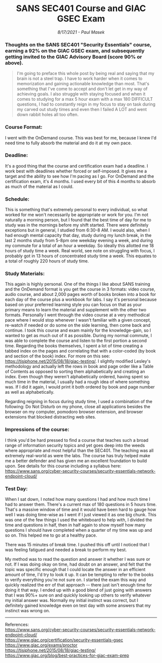 <div align="center"><h1>SANS SEC401 Course and GIAC GSEC Exam</h1></div>
<div align="center"> <i>8/17/2021 - Paul Masek</i> </div>

### Thoughts on the SANS SEC401 "Security Essentials" course, earning a 92% on the GIAC GSEC exam, and subsequently getting invited to the GIAC Advisory Board (score 90% or above).

>I'm going to preface this whole post by being real and saying that my brain is not a steel trap. I have to work harder when it comes to memorization and gaining actionable knowledge than most. That's something that I've come to accept and don't let get in my way of achieving goals. I also struggle with staying focused and when it comes to studying for a max 5 hour exam with a max 180 DIFFICULT questions, I had to constantly reign in my focus to stay on task during my carved out study times and even then I failed A LOT and went down rabbit holes all too often.

### Course Format: 
I went with the OnDemand course. This was best for me, because I knew I'd need time to fully absorb the material and do it at my own pace.

### Deadline: 
It's a good thing that the course and certification exam had a deadline. I work best with deadlines whether forced or self-imposed. It gives me a target and the ability to see how I'm pacing as I go. For OnDemand and the certification exam, it's 4 months. I used every bit of this 4 months to absorb as much of the material as I could.

### Schedule: 
This is something that's extremely personal to every individual, so what worked for me won't necessarily be appropriate or work for you. I'm not naturally a morning person, but I found that the best time of day for me to study was in the mornings before my shift started. There were definitely exceptions but in general, I studied from 6:30-8 AM. I would also, when I had enough mental capacity that day, study during my lunch break, in the last 2 months study from 5-8pm one weekday evening a week, and during my commute for a total of an hour a weekday. So ideally this allotted me 18 hours of study time a week. Real world, see note on struggling with focus, I probably got in 13 hours of concentrated study time a week. This equates to a total of roughly 220 hours of study time.

### Study Materials: 
This again is highly personal. One of the things I like about SANS training and the OnDemand format is you get the course in 3 formats: video course, audio course, and about 2,000 pages worth of books broken into a book for each day of the course plus a workbook for labs. I say it's personal because based on your preferred learning style you can focus on that as your primary means to learn the material and supplement with the other two formats. Personally I went through the video course at a very methodical pace where I would stop whenever I wasn't familiar with a given concept, re-watch if needed or do some on the side learning, then come back and continue. I took this course and exam mainly for the knowledge-gain, so I wanted to get as much out of it as possible. During my normal commute, I was able to complete the course and listen to the first portion a second time. Regarding the books themselves, I spent a lot of time creating a tabbed index on the pages and correlating that with a color-coded (by book and section of the book) index. For more on this see: <https://tisiphone.net/2015/08/18/giac-testing/>. I slightly modified Lesley's methodology and actually left the rows in book and page order like a Table of Contents as opposed to sorting them alphabetically and creating an index. Even though they weren't alphabetically ordered, having spent so much time in the material, I usually had a rough idea of where something was. If I did it again, I would print it both ordered by book and page number as well as alphabetically.

Regarding reigning in focus during study time, I used a combination of the following: Do Not Disturb on my phone, close all applications besides the browser on my computer, pomodoro browser extension, and browser extensions that blocked distracting web sites.

### Impressions of the course: 
I think you'd be hard pressed to find a course that teaches such a broad range of information security topics and yet goes deep into the weeds where appropriate and most helpful than the SEC401. The teaching was all extremely real-world as were the labs. The course has truly helped make me a better defender and has given me an excellent foundation to build upon. See details for this course including a syllabus here: <https://www.sans.org/cyber-security-courses/security-essentials-network-endpoint-cloud/>

### Test Day: 
When I sat down, I noted how many questions I had and how much time I had to answer them. There's a current max of 180 questions in 5 hours time. That's a massive window of time and it would have been hard to gauge how well I was doing time-wise as I went if I just viewed it as one big chunk. This was one of the few things I used the whiteboard to help with, I divided the time and questions in half, then in half again to show myself how many questions I should have completed when a quarter of my time was up and so on. This helped me to go at a healthy pace.

There was 15 minutes of break time. I pushed this off until I noticed that I was feeling fatigued and needed a break to perform my best.

My method was to read the question and answer it whether I was sure or not. If I was doing okay on time, had doubt on an answer, and felt that the topic was specific enough that I could locate the answer in an efficient amount of time, I'd try to look it up. It can be tempting to refer to the books to verify everything you're not sure on. I started the exam this way and quickly realized the err of that approach -- there just isn't enough time for doing it that way. I ended up with a good blend of just going with answers that I was 90%+ sure on and quickly looking up others to verify whatever my initial answer was. Normally my initial instinct was correct, but I definitely gained knowledge even on test day with some answers that my instinct was wrong on.

---

References: <br>
<https://www.sans.org/cyber-security-courses/security-essentials-network-endpoint-cloud/> <br>
<https://www.giac.org/certification/security-essentials-gsec> <br>
<https://www.giac.org/exams/proctor> <br>
<https://tisiphone.net/2015/08/18/giac-testing/> <br>
<https://www.giac.org/blog/best-practices-for-giac-exam-prep> <br>